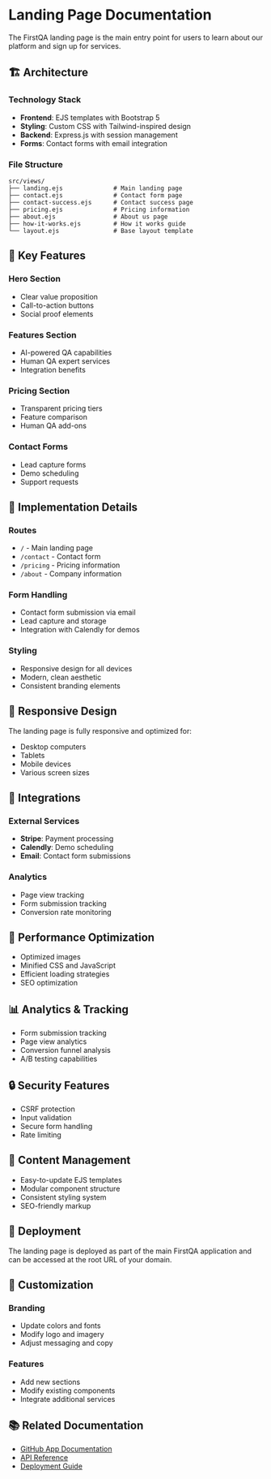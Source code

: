 # Landing Page Documentation

The FirstQA landing page is the main entry point for users to learn about our platform and sign up for services.

## 🏗️ **Architecture**

### **Technology Stack**
- **Frontend**: EJS templates with Bootstrap 5
- **Styling**: Custom CSS with Tailwind-inspired design
- **Backend**: Express.js with session management
- **Forms**: Contact forms with email integration

### **File Structure**
```
src/views/
├── landing.ejs              # Main landing page
├── contact.ejs              # Contact form page
├── contact-success.ejs      # Contact success page
├── pricing.ejs              # Pricing information
├── about.ejs                # About us page
├── how-it-works.ejs         # How it works guide
└── layout.ejs               # Base layout template
```

## 🎯 **Key Features**

### **Hero Section**
- Clear value proposition
- Call-to-action buttons
- Social proof elements

### **Features Section**
- AI-powered QA capabilities
- Human QA expert services
- Integration benefits

### **Pricing Section**
- Transparent pricing tiers
- Feature comparison
- Human QA add-ons

### **Contact Forms**
- Lead capture forms
- Demo scheduling
- Support requests

## 🔧 **Implementation Details**

### **Routes**
- `/` - Main landing page
- `/contact` - Contact form
- `/pricing` - Pricing information
- `/about` - Company information

### **Form Handling**
- Contact form submission via email
- Lead capture and storage
- Integration with Calendly for demos

### **Styling**
- Responsive design for all devices
- Modern, clean aesthetic
- Consistent branding elements

## 📱 **Responsive Design**

The landing page is fully responsive and optimized for:
- Desktop computers
- Tablets
- Mobile devices
- Various screen sizes

## 🔗 **Integrations**

### **External Services**
- **Stripe**: Payment processing
- **Calendly**: Demo scheduling
- **Email**: Contact form submissions

### **Analytics**
- Page view tracking
- Form submission tracking
- Conversion rate monitoring

## 🚀 **Performance Optimization**

- Optimized images
- Minified CSS and JavaScript
- Efficient loading strategies
- SEO optimization

## 📊 **Analytics & Tracking**

- Form submission tracking
- Page view analytics
- Conversion funnel analysis
- A/B testing capabilities

## 🔒 **Security Features**

- CSRF protection
- Input validation
- Secure form handling
- Rate limiting

## 📝 **Content Management**

- Easy-to-update EJS templates
- Modular component structure
- Consistent styling system
- SEO-friendly markup

## 🚀 **Deployment**

The landing page is deployed as part of the main FirstQA application and can be accessed at the root URL of your domain.

## 🔧 **Customization**

### **Branding**
- Update colors and fonts
- Modify logo and imagery
- Adjust messaging and copy

### **Features**
- Add new sections
- Modify existing components
- Integrate additional services

## 📚 **Related Documentation**

- [GitHub App Documentation](../github-app/)
- [API Reference](../api/)
- [Deployment Guide](../deployment/)
